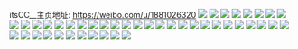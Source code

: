itsCC__主页地址: https://weibo.com/u/1881026320 
![](https://wx4.sinaimg.cn/mw2000/701e2f10ly1h90s3x4dzhj20u010oanw.jpg) 
![](https://wx4.sinaimg.cn/mw2000/701e2f10ly1h90s3ut5fcj20u0141166.jpg) 
![](https://wx4.sinaimg.cn/mw2000/701e2f10ly1h90s3wdb1gj20u0140qj8.jpg) 
![](https://wx4.sinaimg.cn/mw2000/701e2f10ly1h90s3tswm2j20u0140dsv.jpg) 
![](https://wx4.sinaimg.cn/mw2000/701e2f10ly1h90s3xqqmij20u0140dth.jpg) 
![](https://wx4.sinaimg.cn/mw2000/701e2f10ly1h8phfvevy9j20u013stk1.jpg) 
![](https://wx4.sinaimg.cn/mw2000/701e2f10ly1h8phglora3j20u0140n6k.jpg) 
![](https://wx4.sinaimg.cn/mw2000/701e2f10ly1h8phfxkid9j20u00u0qao.jpg) 
![](https://wx4.sinaimg.cn/mw2000/701e2f10ly1h6tszbca1hj2265265x6p.jpg) 
![](https://wx4.sinaimg.cn/mw2000/701e2f10ly1h6mf5b0fj5j215o1jgk88.jpg) 
![](https://wx4.sinaimg.cn/mw2000/701e2f10ly1h6mf5p32aqj223p35snpf.jpg) 
![](https://wx4.sinaimg.cn/mw2000/701e2f10ly1h6mf5f54k7j215o1o17wh.jpg) 
![](https://wx4.sinaimg.cn/mw2000/701e2f10ly1h6mf567ay0j22qz1xc4bp.jpg) 
![](https://wx4.sinaimg.cn/mw2000/701e2f10ly1h6mf69orf6j22a52a5kjl.jpg) 
![](https://wx4.sinaimg.cn/mw2000/701e2f10ly1h6mf6y2wa9j235s23pkjn.jpg) 
![](https://wx4.sinaimg.cn/mw2000/701e2f10ly1h6mf67x222j223p35sb2e.jpg) 
![](https://wx4.sinaimg.cn/mw2000/701e2f10ly1h6mf71mcfvj235s23pqv6.jpg) 
![](https://wx4.sinaimg.cn/mw2000/701e2f10ly1h6mf6nxa4bj223p35s1l1.jpg) 
![](https://wx4.sinaimg.cn/mw2000/701e2f10ly1h6b2dvwcvgj21o028ajv1.jpg) 
![](https://wx4.sinaimg.cn/mw2000/701e2f10ly1h6b2dwg346j20wi16twmq.jpg) 
![](https://wx4.sinaimg.cn/mw2000/701e2f10ly1h6b2dyb4ozj21zl2kcu0y.jpg) 
![](https://wx4.sinaimg.cn/mw2000/701e2f10ly1h6b2dzbqg1j21lg25qadq.jpg) 
![](https://wx4.sinaimg.cn/mw2000/701e2f10ly1h6b2dzpprkj20wi16f40s.jpg) 
![](https://wx4.sinaimg.cn/mw2000/701e2f10ly1h6b2e16objj21o0280dv5.jpg) 
![](https://wx4.sinaimg.cn/mw2000/701e2f10ly1h6b2e27je4j22c03404qq.jpg) 
![](https://wx4.sinaimg.cn/mw2000/701e2f10ly1h6b2dtfwdjj23402c01ky.jpg) 
![](https://wx4.sinaimg.cn/mw2000/701e2f10ly1h6b2e3edkkj22c0340e82.jpg) 
![](https://wx4.sinaimg.cn/mw2000/701e2f10ly1h5azpdo3tsj22c033vqv6.jpg) 
![](https://wx4.sinaimg.cn/mw2000/701e2f10ly1h5azp9jw1xj20vj16ggxk.jpg) 
![](https://wx4.sinaimg.cn/mw2000/701e2f10ly1h5azpa7q2qj20wi1y7az8.jpg) 
![](https://wx4.sinaimg.cn/mw2000/701e2f10ly1h4px4q9idmj20wi17ctpc.jpg) 
![](https://wx4.sinaimg.cn/mw2000/701e2f10ly1h4px5gde86j20wi17cnbm.jpg) 
![](https://wx4.sinaimg.cn/mw2000/701e2f10ly1h4px4s39t0j20wi17ctpy.jpg) 
![](https://wx4.sinaimg.cn/mw2000/701e2f10ly1h46gusppawj20u517cqgq.jpg) 
![](https://wx4.sinaimg.cn/mw2000/701e2f10ly1h46gut6a3sj20wi14lapz.jpg) 
![](https://wx4.sinaimg.cn/mw2000/701e2f10ly1h46gypi6yaj21y31y31kx.jpg) 
![](https://wx4.sinaimg.cn/mw2000/701e2f10ly1h24dl0wwccj222o3407wi.jpg) 
![](https://wx4.sinaimg.cn/mw2000/701e2f10ly1gmc2d0brwdj22c0286npe.jpg) 
![](https://wx4.sinaimg.cn/mw2000/701e2f10ly1gmc2d1pgyej21o0280kjm.jpg) 
![](https://wx4.sinaimg.cn/mw2000/701e2f10gy1glho4ol5b9j227m27mhdt.jpg) 
![](https://wx4.sinaimg.cn/mw2000/701e2f10gy1glho4nm8agj22c02c0x6p.jpg) 
![](https://wx4.sinaimg.cn/mw2000/701e2f10gy1gkc1qrp2zaj22c034mnpf.jpg) 
![](https://wx4.sinaimg.cn/mw2000/701e2f10gy1gkc1qsvhwwj22c02cahdu.jpg) 
![](https://wx4.sinaimg.cn/mw2000/701e2f10gy1gkc1s0ks7nj22702xcqv6.jpg) 
